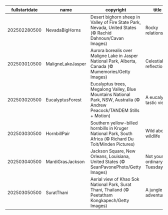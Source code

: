 |fullstartdate|name|copyright|title|image|
|--|--|--|--|--|
202502280500|NevadaBigHorns|Desert bighorn sheep in Valley of Fire State Park, Nevada, United States (© Rachid Dahnoun/Cavan Images)|Rocky relationship|![](/en-CA/2025/03/202502280500NevadaBigHorns.jpg)|
202503010500|MaligneLakeJasper|Aurora borealis over Maligne Lake in Jasper National Park, Alberta, Canada (© Mumemories/Getty Images)|Celestial reflections|![](/en-CA/2025/03/202503010500MaligneLakeJasper.jpg)|
202503020500|EucalyptusForest|Eucalyptus trees, Megalong Valley, Blue Mountains National Park, NSW, Australia (© Andrew Peacock/TANDEM Stills + Motion)|A eucalyp-tastic view|![](/en-CA/2025/03/202503020500EucalyptusForest.jpg)|
202503030500|HornbillPair|Southern yellow-billed hornbills in Kruger National Park, South Africa (© Richard Du Toit/Minden Pictures)|Wild about wildlife|![](/en-CA/2025/03/202503030500HornbillPair.jpg)|
202503040500|MardiGrasJackson|Jackson Square, New Orleans, Louisiana, United States (© SeanPavonePhoto/Getty Images)|Not your ordinary Tuesday|![](/en-CA/2025/03/202503040500MardiGrasJackson.jpg)|
202503050500|SuratThani|Aerial view of Khao Sok National Park, Surat Thani, Thailand (© Peetatham Kongkapech/Getty Images)|A jungle adventure|![](/en-CA/2025/03/202503050500SuratThani.jpg)|
